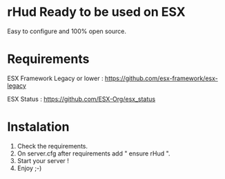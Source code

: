 # rHud Ready to be used on ESX

  Easy to configure and 100% open source.

# Requirements

  ESX Framework Legacy or lower : https://github.com/esx-framework/esx-legacy
  
  ESX Status : https://github.com/ESX-Org/esx_status
  
# Instalation

  1. Check the requirements.
  2. On server.cfg after requirements add " ensure rHud ".
  3. Start your server !
  4. Enjoy ;-)
